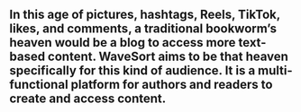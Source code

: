 ## In this age of pictures, hashtags, Reels, TikTok, likes, and comments, a traditional bookworm’s heaven would be a blog to access more text-based content. WaveSort aims to be that heaven specifically for this kind of audience. It is a multi-functional platform for authors and readers to create and access content.
